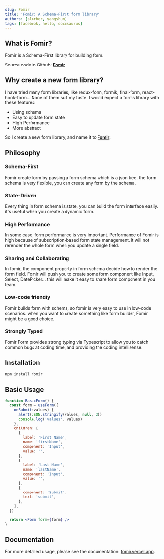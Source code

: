```yaml
---
slug: Fomir
title: 'Fomir: A Schema-First form library'
authors: [slorber, yangshun]
tags: [facebook, hello, docusaurus]
---
```


## What is Fomir?

Fomir is a Schema-First library for building form.

Source code in Github: [**Fomir**](https://github.com/forsigner/fomir).

## Why create a new form library?

I have tried many form libraries, like redux-form, formik, final-form, react-hook-form... None of them suit my taste. I would expect a forms library with these features:

- Using schema
- Easy to update form state
- High Performance
- More abstract

So I create a new form library, and name it to [**Fomir**](https://github.com/forsigner/fomir).

## Philosophy

### Schema-First

Fomir create form by passing a form schema which is a json tree. the form schema is very flexible, you can create any form by the schema.

### State-Driven

Every thing in form schema is state, you can build the form interface easily. it's useful when you create a dynamic form.

### High Performance

In some case, form performance is very important. Performance of Fomir is high because of subscription-based form state management. It will not rerender the whole form when you update a single field.

### Sharing and Collaborating

In fomir, the component property in form schema decide how to render the form field. Fomir will push you to create some form component like Input, Select, DatePicker... this will make it easy to share form component in you team.

### Low-code friendly

Fomir builds form with schema, so fomir is very easy to use in low-code scenarios. when you want to create something like form builder, Fomir might be a good choice.

### Strongly Typed

Fomir Form provides strong typing via Typescript to allow you to catch common bugs at coding time, and providing the coding intellisense.

## Installation

```bash
npm install fomir
```

## Basic Usage

```jsx
function BasicForm() {
  const form = useForm({
    onSubmit(values) {
      alert(JSON.stringify(values, null, 2))
      console.log('values', values)
    },
    children: [
      {
        label: 'First Name',
        name: 'firstName',
        component: 'Input',
        value: '',
      },
      {
        label: 'Last Name',
        name: 'lastName',
        component: 'Input',
        value: '',
      },
      {
        component: 'Submit',
        text: 'submit',
      },
    ],
  })

  return <Form form={form} />
}
```

## Documentation

For more detailed usage, please see the documentation: [fomir.vercel.app](https://fomir.vercel.app/).
